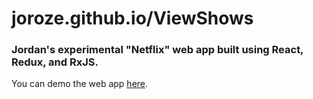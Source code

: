 # joroze.github.io/ViewShows

### Jordan's experimental "Netflix" web app built using React, Redux, and RxJS.

You can demo the web app [here](http://www.joroze.com/ViewShows).

